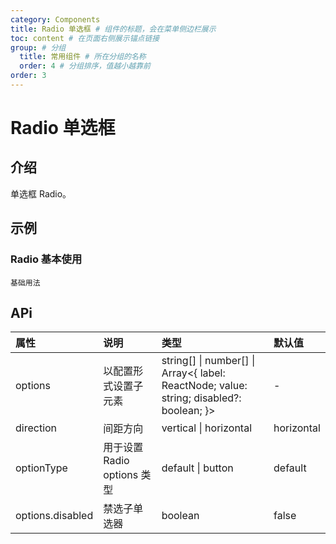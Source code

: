 ```yaml
---
category: Components
title: Radio 单选框 # 组件的标题，会在菜单侧边栏展示
toc: content # 在页面右侧展示锚点链接
group: # 分组
  title: 常用组件 # 所在分组的名称
  order: 4 # 分组排序，值越小越靠前
order: 3  
---
```


# Radio  单选框

## 介绍

单选框 Radio。

## 示例 


### Radio  基本使用
<!-- 可以通过code加载示例代码，dumi会帮我们做解析 -->
<code src="./demo/Radio.tsx">基础用法</code>


## APi

<!-- 会生成api表格 -->
| 属性 | 说明 |类型 | 默认值 |
| :---- | :---------------------- | :-------- | :---- |
| options | 以配置形式设置子元素 | string[] \| number[] \| Array<{ label: ReactNode; value: string; disabled?: boolean; }> |  -  |
| direction | 间距方向 | vertical \| horizontal |  horizontal  |
| optionType | 用于设置 Radio options 类型 | default \| button | default |
| options.disabled | 禁选子单选器 | boolean | false |



